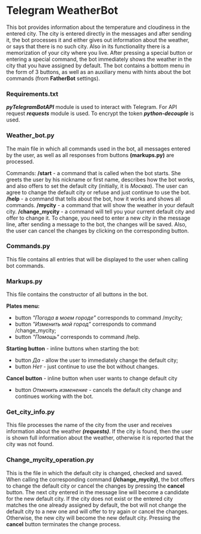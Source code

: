 # Telegram WeatherBot
This bot provides information about the temperature and cloudiness in the entered city. The city is entered directly in the messages and after sending it, the bot processes it and either gives out information about the weather, or says that there is no such city. Also in its functionality there is a memorization of your city where you live. After pressing a special button or entering a special command, the bot immediately shows the weather in the city that you have assigned by default. The bot contains a bottom menu in the form of 3 buttons, as well as an auxiliary menu with hints about the bot commands (from **FatherBot** settings).


### Requirements.txt
***pyTelegramBotAPI*** module is used to interact with Telegram. For API request ***requests*** module is used. To encrypt the token ***python-decouple*** is used.


### Weather_bot.py
The main file in which all commands used in the bot, all messages entered by the user, as well as all responses from buttons **(markups.py)** are processed.

Commands:
**/start** - a command that is called when the bot starts. She greets the user by his nickname or first name, describes how the bot works, and also offers to set the default city (initially, it is *Москва*). The user can agree to change the default city or refuse and just continue to use the bot.
**/help** - a command that tells about the bot, how it works and shows all commands.
**/mycity** - a command that will show the weather in your default city.
**/change_mycity** - a command will tell you your current default city and offer to change it. To change, you need to enter a new city in the message line, after sending a message to the bot, the changes will be saved. Also, the user can cancel the changes by clicking on the corresponding button.


### Commands.py
This file contains all entries that will be displayed to the user when calling bot commands.


### Markups.py
This file contains the constructor of all buttons in the bot.

**Plates menu:**
+ button *"Погода в моем городе"* corresponds to command /mycity;
+ button *"Изменить мой город"* corresponds to command /change_mycity;
+ button *"Помощь"* corresponds to command /help.

**Starting button** - inline buttons when starting the bot:
+ button *Да* - allow the user to immediately change the default city;
+ button *Нет* - just continue to use the bot without changes.

**Cancel button** - inline button when user wants to change default city
+ button *Отменить изменение* - cancels the default city change and continues working with the bot.


### Get_city_info.py
This file processes the name of the city from the user and receives information about the weather ***(requests)***. If the city is found, then the user is shown full information about the weather, otherwise it is reported that the city was not found.


### Change_mycity_operation.py
This is the file in which the default city is changed, checked and saved.
When calling the corresponding command **(/change_mycity)**, the bot offers to change the default city or cancel the changes by pressing the **cancel** button. The next city entered in the message line will become a candidate for the new default city. If the city does not exist or the entered city matches the one already assigned by default, the bot will not change the default city to a new one and will offer to try again or cancel the changes. Otherwise, the new city will become the new default city.
Pressing the **cancel** button terminates the change process.
